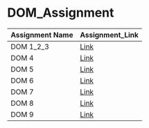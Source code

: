 # DOM_Assignment
| Assignment Name | Assignment_Link|
|-----------------|----------------|
|DOM 1_2_3        |    [Link](https://github.com/Srijana1425/DOM_Assignment/tree/main/DOM%201_2_3)    |
|DOM 4            |    [Link](https://github.com/Srijana1425/DOM_Assignment/tree/main/DOM%204)    |
|DOM 5            |   [Link]()    |
|DOM 6            |   [Link]()    |
|DOM 7            |   [Link]()    |
|DOM 8            |   [Link]()    |
|DOM 9            |   [Link]()    |
